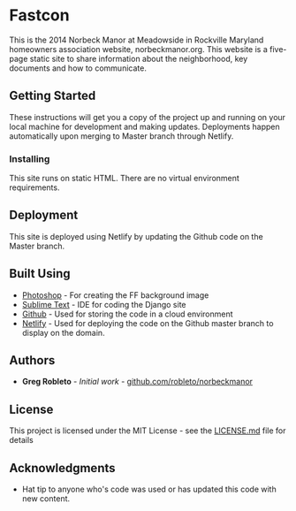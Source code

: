 # Fastcon

This is the 2014 Norbeck Manor at Meadowside in Rockville Maryland homeowners association website, norbeckmanor.org. This website is a five-page static site to share information about the neighborhood, key documents and how to communicate.

## Getting Started

These instructions will get you a copy of the project up and running on your local machine for development and making updates. Deployments happen automatically upon merging to Master branch through Netlify.


### Installing

This site runs on static HTML. There are no virtual environment requirements.


## Deployment

This site is deployed using Netlify by updating the Github code on the Master branch.


## Built Using

* [Photoshop](http:www.adobe.com/products/photoshop.html) - For creating the FF background image
* [Sublime Text](https://www.sublimetext.com/) - IDE for coding the Django site
* [Github](https://github.com/) - Used for storing the code in a cloud environment
* [Netlify](https://netlify.com/) - Used for deploying the code on the Github master branch to display on the domain.


## Authors

* **Greg Robleto** - *Initial work* - [github.com/robleto/norbeckmanor](https://github.com/robleto/norbeckmanor)


## License

This project is licensed under the MIT License - see the [LICENSE.md](LICENSE.md) file for details


## Acknowledgments

* Hat tip to anyone who's code was used or has updated this code with new content.

